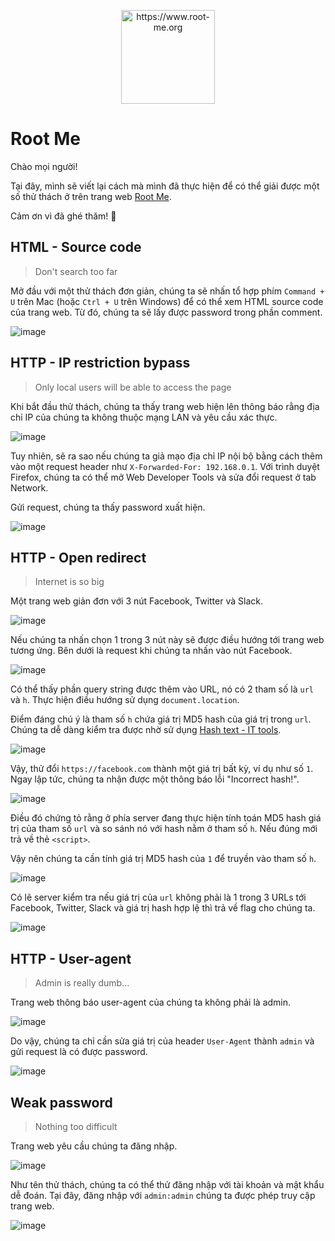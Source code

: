 <!-- markdownlint-disable MD033 MD041 -->
<p align="center">
<a href="https://www.root-me.org/"><img alt="https://www.root-me.org" src="images/root-me.svg" width="150" height="150"></a>
</p>
<!-- markdownlint-enable MD033 -->

# Root Me

Chào mọi người!

Tại đây, mình sẽ viết lại cách mà mình đã thực hiện để có thể giải được một số thử thách ở trên trang web [Root Me](https://www.root-me.org/).

Cảm ơn vì đã ghé thăm! 🌱

## HTML - Source code

> Don't search too far

Mở đầu với một thử thách đơn giản, chúng ta sẽ nhấn tổ hợp phím `Command + U` trên Mac (hoặc `Ctrl + U` trên Windows) để có thể xem HTML source code của trang web. Từ đó, chúng ta sẽ lấy được password trong phần comment.

![image](images/html-source-code/image-1.png)

## HTTP - IP restriction bypass

> Only local users will be able to access the page

Khi bắt đầu thử thách, chúng ta thấy trang web hiện lên thông báo rằng địa chỉ IP của chúng ta không thuộc mạng LAN và yêu cầu xác thực.

![image](images/http-ip-restriction-bypass/image-1.png)

Tuy nhiên, sẽ ra sao nếu chúng ta giả mạo địa chỉ IP nội bộ bằng cách thêm vào một request header như `X-Forwarded-For: 192.168.0.1`.
Với trình duyệt Firefox, chúng ta có thể mở Web Developer Tools và sửa đổi request ở tab Network.

Gửi request, chúng ta thấy password xuất hiện.

![image](images/http-ip-restriction-bypass/image-2.png)

## HTTP - Open redirect

> Internet is so big

Một trang web giản đơn với 3 nút Facebook, Twitter và Slack.

![image](images/http-open-redirect/image-1.png)

Nếu chúng ta nhấn chọn 1 trong 3 nút này sẽ được điều hướng tới trang web tương ứng. Bên dưới là request khi chúng ta nhấn vào nút Facebook.

![image](images/http-open-redirect/image-2.png)

Có thể thấy phần query string được thêm vào URL, nó có 2 tham số là `url` và `h`. Thực hiện điều hướng sử dụng `document.location`.

Điểm đáng chú ý là tham số `h` chứa giá trị MD5 hash của giá trị trong `url`. Chúng ta dễ dàng kiểm tra được nhờ sử dụng [Hash text - IT tools](https://it-tools.tech/hash-text).

![image](images/http-open-redirect/image-3.png)

Vậy, thử đổi `https://facebook.com` thành một giá trị bất kỳ, ví dụ như số `1`. Ngay lập tức, chúng ta nhận được một thông báo lỗi "Incorrect hash!".

![image](images/http-open-redirect/image-4.png)

Điều đó chứng tỏ rằng ở phía server đang thực hiện tính toán MD5 hash giá trị của tham số `url` và so sánh nó với hash nằm ở tham số `h`. Nếu đúng mới trả về thẻ `<script>`.

Vậy nên chúng ta cần tính giá trị MD5 hash của `1` để truyền vào tham số `h`.

![image](images/http-open-redirect/image-5.png)

Có lẽ server kiểm tra nếu giá trị của `url` không phải là 1 trong 3 URLs tới Facebook, Twitter, Slack và giá trị hash hợp lệ thì trả về flag cho chúng ta.

![image](images/http-open-redirect/image-6.png)

## HTTP - User-agent

> Admin is really dumb...

Trang web thông báo user-agent của chúng ta không phải là admin.

![image](images/http-user-agent/image-1.png)

Do vậy, chúng ta chỉ cần sửa giá trị của header `User-Agent` thành `admin` và gửi request là có được password.

![image](images/http-user-agent/image-2.png)

## Weak password

> Nothing too difficult

Trang web yêu cầu chúng ta đăng nhập.

![image](images/weak-password/image-1.png)

Như tên thử thách, chúng ta có thể thử đăng nhập với tài khoản và mật khẩu dễ đoán. Tại đây, đăng nhập với `admin:admin` chúng ta được phép truy cập trang web.

![image](images/weak-password/image-2.png)
